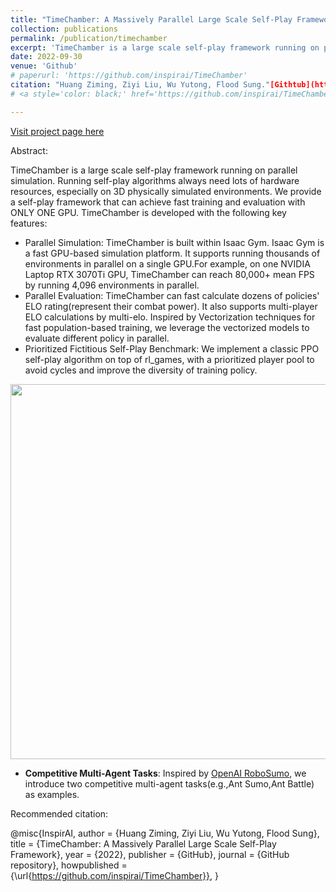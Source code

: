 ```yaml
---
title: "TimeChamber: A Massively Parallel Large Scale Self-Play Framework"
collection: publications
permalink: /publication/timechamber
excerpt: 'TimeChamber is a large scale self-play framework running on parallel simulation. Running self-play algorithms always need lots of hardware resources, especially on 3D physically simulated environments. We provide a self-play framework that can achieve fast training and evaluation with ONLY ONE GPU.'
date: 2022-09-30
venue: 'Github'
# paperurl: 'https://github.com/inspirai/TimeChamber'
citation: "Huang Ziming, Ziyi Liu, Wu Yutong, Flood Sung."[Githtub](https://github.com/inspirai/TimeChamber)
# <a style='color: black;' href='https://github.com/inspirai/TimeChamber'>Github"

---
```


[Visit project page here](https://github.com/inspirai/TimeChamber)

Abstract: 

TimeChamber is a large scale self-play framework running on parallel simulation. Running self-play algorithms always need lots of hardware resources, especially on 3D physically simulated environments. We provide a self-play framework that can achieve fast training and evaluation with ONLY ONE GPU. TimeChamber is developed with the following key features:

- Parallel Simulation: TimeChamber is built within Isaac Gym. Isaac Gym is a fast GPU-based simulation platform. It supports running thousands of environments in parallel on a single GPU.For example, on one NVIDIA Laptop RTX 3070Ti GPU, TimeChamber can reach 80,000+ mean FPS by running 4,096 environments in parallel.
- Parallel Evaluation: TimeChamber can fast calculate dozens of policies' ELO rating(represent their combat power). It also supports multi-player ELO calculations by multi-elo. Inspired by Vectorization techniques for fast population-based training, we leverage the vectorized models to evaluate different policy in parallel.
- Prioritized Fictitious Self-Play Benchmark: We implement a classic PPO self-play algorithm on top of rl_games, with a prioritized player pool to avoid cycles and improve the diversity of training policy.

<div align=center>
<img src="https://ziyiliubird.github.io/images/algorithm.jpg" align="center" width="600"/>
</div> 

- **Competitive Multi-Agent Tasks**: Inspired by [OpenAI RoboSumo](https://github.com/openai/robosumo), we introduce two
  competitive multi-agent tasks(e.g.,Ant Sumo,Ant
  Battle) as examples.

Recommended citation:

@misc{InspirAI,
  author = {Huang Ziming, Ziyi Liu, Wu Yutong, Flood Sung},
  title = {TimeChamber: A Massively Parallel Large Scale Self-Play Framework},
  year = {2022},
  publisher = {GitHub},
  journal = {GitHub repository},
  howpublished = {\url{https://github.com/inspirai/TimeChamber}},
}